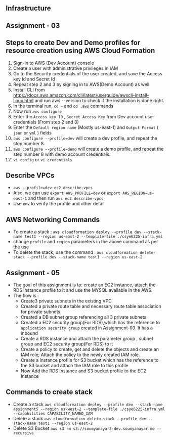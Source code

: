 ## Infrastructure

## Assignment - 03
## Steps to create Dev and Demo profiles for resource creation using AWS Cloud Formation

1. Sign-in to AWS (Dev Account) console
2. Create a user with administrative privileges in IAM
3. Go to the Security credentials of the user created, and save the Access key Id and Secret Id
4. Repeat step 2 and 3 by signing in to AWS(Demo Account) as well
5. Install CLI from https://docs.aws.amazon.com/cli/latest/userguide/awscli-install-linux.html and run aws --version to check if the installation is done right.
6. In the terminal run, `cd ~` and `cd .aws` commands
7. Now run `aws configure`
8. Enter the `Access key ID` , `Secret Access Key` from Dev account user credentials (From step 2 and 3)
9. Enter the `Default region name` (Mostly us-east-1) and `Output Format` ( `json` or `yml` ) fields
10. `aws configure --profile=dev` will create a dev profile, and repeat the step number 8.
11. `aws configure --profile=demo` will create a demo profile, and repeat the step number 8 with demo account credentials.
12. `vi config` or `vi credentials`


## Describe VPCs
* `aws --profile=dev ec2 describe-vpcs`
* Also, we can use `export AWS_PROFILE=dev` or `export AWS_REGION=us-east-1` and then run `aws ec2 describe-vpcs`
* Use `env` to verify the profile and other detail


## AWS Networking Commands
* To create a stack : `aws cloudformation deploy --profile dev --stack-name test1 --region us-east-2 --template-file ./csye6225-infra.yml ` 
* change `profile` and `region` parameters in the above command as per the use
* To delete the stack, use the command :  `aws cloudformation delete-stack --profile dev --stack-name test1 --region us-east-2 ` 
  
## Assignment - 05
* The goal of this assignment is to: create an EC2 instance, attach the RDS instance profile to it and use the MYSQL available in the AWS.
* The flow is : 
    - Create3 private subnets in the existing VPC
    - Created a private route table and necessary route table association for private subnets
    - Created a DB subnet group referencing all 3 private subnets
    - Created a EC2 security group(For RDS),which has the reference to `application security group` created in Assignment-03. It has a inbound 
    - Create a RDS instance and attach the parameter group , subnet group and EC2 security group(For RDS) to it
    - Create a policy to create, get and delete the objects and create an IAM role; Attach the policy to the newly created IAM role.
    - Create  a Instance profile for S3 bucket which has the reference to the S3 bucket and attach the IAM role to this profile
    - Now Add the RDS Instance and S3 bucket profile to the EC2 Instance

## Commands to create stack
- Create a stack `aws cloudformation deploy --profile dev --stack-name assignment5 --region us-west-2 --template-file ./csye6225-infra.yml --capabilities CAPABILITY_NAMED_IAM `
- Delete a stack `aws cloudformation delete-stack --profile dev --stack-name test1 --region us-east-2`
- Delete S3 Bucket `aws s3 rm s3://soumyanayar3-dev.soumyanayar.me --recursive`